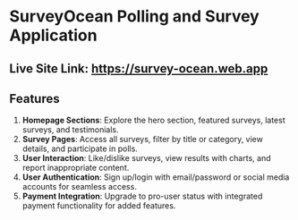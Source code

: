# SurveyOcean Polling and Survey Application

## Live Site Link: https://survey-ocean.web.app

## Features

1. **Homepage Sections**: Explore the hero section, featured surveys, latest surveys, and testimonials.
2. **Survey Pages**: Access all surveys, filter by title or category, view details, and participate in polls.
3. **User Interaction**: Like/dislike surveys, view results with charts, and report inappropriate content.
4. **User Authentication**: Sign up/login with email/password or social media accounts for seamless access.
5. **Payment Integration**: Upgrade to pro-user status with integrated payment functionality for added features.

